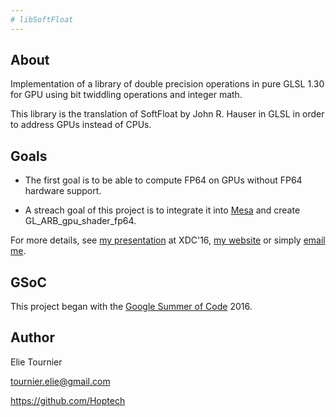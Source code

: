 ```yaml
---
# libSoftFloat
---
```



## About

Implementation of a library of double precision operations in pure GLSL 1.30 for GPU using bit twiddling operations and integer math.

This library is the translation of SoftFloat by John R. Hauser in GLSL in order to address GPUs instead of CPUs.


## Goals

* The first goal is to be able to compute FP64 on GPUs without FP64 hardware support.

* A streach goal of this project is to integrate it into [Mesa](https://www.mesa3d.org) and create GL\_ARB\_gpu\_shader\_fp64.

For more details, see [my presentation](https://github.com/Hopetech/XDC2016) at XDC'16, [my website](https://hopetech.github.io/) or simply [email me](#author).


## GSoC

This project began with the [Google Summer of Code](https://developers.google.com/open-source/gsoc/) 2016.


## Author

Elie Tournier

tournier.elie@gmail.com

https://github.com/Hoptech
